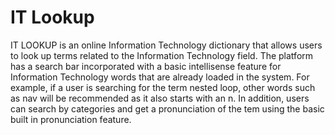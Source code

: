 # IT Lookup

IT LOOKUP is an online Information Technology dictionary that allows users to look up terms related to the Information Technology field. The platform has a search bar incorporated with a basic intellisense feature for Information Technology words that are already loaded in the system. For example, if a user is searching for the term nested loop, other words such as nav will be recommended as it also starts with an n. In addition, users can search by categories and get a pronunciation of the tem using the basic built in pronunciation feature.  
